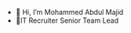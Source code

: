 - 👋 Hi, I’m Mohammed Abdul Majid
- 💼IT Recruiter Senior Team Lead

<!---
majid001-curious/majid001-curious is a ✨ special ✨ repository because its `README.md` (this file) appears on your GitHub profile.
You can click the Preview link to take a look at your changes.
--->
